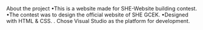 About the project 
•This is a website made for SHE-Website building contest.
•The contest was to design the official website of SHE GCEK.
•Designed with HTML & CSS.
.
Chose Visual Studio as the platform for development.

